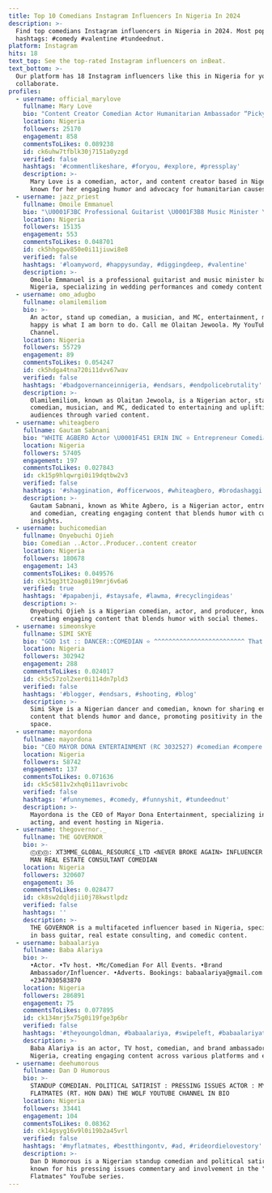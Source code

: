 ```yaml
---
title: Top 10 Comedians Instagram Influencers In Nigeria In 2024
description: >-
  Find top comedians Instagram influencers in Nigeria in 2024. Most popular
  hashtags: #comedy #valentine #tundeednut.
platform: Instagram
hits: 18
text_top: See the top-rated Instagram influencers on inBeat.
text_bottom: >-
  Our platform has 18 Instagram influencers like this in Nigeria for you to
  collaborate.
profiles:
  - username: official_marylove
    fullname: Mary Love
    bio: "Content Creator Comedian Actor Humanitarian Ambassador “Picky Foodie”\U0001F372 Liberian God’s Chosen For business inquires, email bookmarylove@gmail.com"
    location: Nigeria
    followers: 25170
    engagement: 858
    commentsToLikes: 0.089238
    id: ck6uhw7tfblk30j7151a0yzgd
    verified: false
    hashtags: '#commentlikeshare, #foryou, #explore, #pressplay'
    description: >-
      Mary Love is a comedian, actor, and content creator based in Nigeria,
      known for her engaging humor and advocacy for humanitarian causes.
  - username: jazz_priest
    fullname: Omoile Emmanuel
    bio: "\U0001F3BC Professional Guitarist \U0001F3B8 Music Minister \U0001F3B8 Wedding Performer \U0001F3A4 Comedian * * Content Creator * * \U0001F31F ARTIST\U0001F31F #Jazzpriest"
    location: Nigeria
    followers: 15135
    engagement: 553
    commentsToLikes: 0.048701
    id: ck5hhgqwv850e0i11jiuwi8e8
    verified: false
    hashtags: '#loamyword, #happysunday, #diggingdeep, #valentine'
    description: >-
      Omoile Emmanuel is a professional guitarist and music minister based in
      Nigeria, specializing in wedding performances and comedy content creation.
  - username: omo_adugbo
    fullname: olamilemiliom
    bio: >-
      An actor, stand up comedian, a musician, and MC, entertainment, making you
      happy is what I am born to do. Call me Olaitan Jewoola. My YouTube
      Channel.
    location: Nigeria
    followers: 55729
    engagement: 89
    commentsToLikes: 0.054247
    id: ck5hdga4tna720i11dvv67wav
    verified: false
    hashtags: '#badgovernanceinnigeria, #endsars, #endpolicebrutality'
    description: >-
      Olamilemiliom, known as Olaitan Jewoola, is a Nigerian actor, stand-up
      comedian, musician, and MC, dedicated to entertaining and uplifting
      audiences through varied content.
  - username: whiteagbero
    fullname: Gautam Sabnani
    bio: "WHITE AGBERO Actor \U0001F451 ERIN INC ⭐️ Entrepreneur Comedian ɱα∂ε เɳ ɳαเʝα \U0001F1F3\U0001F1EC \U0001F1EE\U0001F1F3 ゴータム"
    location: Nigeria
    followers: 57405
    engagement: 197
    commentsToLikes: 0.027843
    id: ck15p9hlqwrgi0i19dqtbw2v3
    verified: false
    hashtags: '#shaggination, #officerwoos, #whiteagbero, #brodashaggi'
    description: >-
      Gautam Sabnani, known as White Agbero, is a Nigerian actor, entrepreneur,
      and comedian, creating engaging content that blends humor with cultural
      insights.
  - username: buchicomedian
    fullname: Onyebuchi Ojieh
    bio: Comedian ..Actor..Producer..content creator
    location: Nigeria
    followers: 180678
    engagement: 143
    commentsToLikes: 0.049576
    id: ck15qg3tt2oag0i19mrj6v6a6
    verified: true
    hashtags: '#papabenji, #staysafe, #lawma, #recyclingideas'
    description: >-
      Onyebuchi Ojieh is a Nigerian comedian, actor, and producer, known for
      creating engaging content that blends humor with social themes.
  - username: simeonskye
    fullname: SIMI SKYE
    bio: "GOD 1st :: DANCER::COMEDIAN ⭐️ ^^^^^^^^^^^^^^^^^^^^^^^^^ That Balenciaga bo!.\U0001F947 I share happiness 2Dworld \U0001F30E \U0001F602 Send A DM for adverts & music promotion \U0001F4B4"
    location: Nigeria
    followers: 302942
    engagement: 288
    commentsToLikes: 0.024017
    id: ck5c57zol2xer0i114dn7pld3
    verified: false
    hashtags: '#blogger, #endsars, #shooting, #blog'
    description: >-
      Simi Skye is a Nigerian dancer and comedian, known for sharing engaging
      content that blends humor and dance, promoting positivity in the digital
      space.
  - username: mayordona
    fullname: mayordona
    bio: "CEO MAYOR DONA ENTERTAINMENT (RC 3032527) #comedian #compere #actor \U0001F4F1: +2349029171745"
    location: Nigeria
    followers: 58742
    engagement: 137
    commentsToLikes: 0.071636
    id: ck5c5811v2xhq0i11avrivobc
    verified: false
    hashtags: '#funnymemes, #comedy, #funnyshit, #tundeednut'
    description: >-
      Mayordona is the CEO of Mayor Dona Entertainment, specializing in comedy,
      acting, and event hosting in Nigeria.
  - username: thegovernor._
    fullname: THE GOVERNOR
    bio: >-
      ⒸⒺⓄ: XT3MME_GLOBAL_RESOURCE_LTD <NEVER BROKE AGAIN> INFLUENCER BASS GUITAR
      MAN REAL ESTATE CONSULTANT COMEDIAN
    location: Nigeria
    followers: 320607
    engagement: 36
    commentsToLikes: 0.028477
    id: ck8sw2dqldjii0j78kwstlpdz
    verified: false
    hashtags: ''
    description: >-
      THE GOVERNOR is a multifaceted influencer based in Nigeria, specializing
      in bass guitar, real estate consulting, and comedic content.
  - username: babaalariya
    fullname: Baba Alariya
    bio: >-
      •Actor. •Tv host. •Mc/Comedian For All Events. •Brand
      Ambassador/Influencer. •Adverts. Bookings: babaalariya@gmail.com
      +2347030583870
    location: Nigeria
    followers: 286891
    engagement: 75
    commentsToLikes: 0.077895
    id: ck134mrj5x75g0i19fge3p6br
    verified: false
    hashtags: '#theyoungoldman, #babaalariya, #swipeleft, #babaalariyathetailor'
    description: >-
      Baba Alariya is an actor, TV host, comedian, and brand ambassador based in
      Nigeria, creating engaging content across various platforms and events.
  - username: deehumorous
    fullname: Dan D Humorous
    bio: >-
      STANDUP COMEDIAN. POLITICAL SATIRIST : PRESSING ISSUES ACTOR : MY
      FLATMATES (RT. HON DAN) THE WOLF YOUTUBE CHANNEL IN BIO
    location: Nigeria
    followers: 33441
    engagement: 104
    commentsToLikes: 0.08362
    id: ck14gsyg16v9l0i19b2a45vrl
    verified: false
    hashtags: '#myflatmates, #bestthingontv, #ad, #rideordielovestory'
    description: >-
      Dan D Humorous is a Nigerian standup comedian and political satirist,
      known for his pressing issues commentary and involvement in the "My
      Flatmates" YouTube series.
---
```


